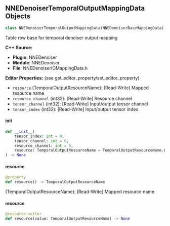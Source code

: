 ## NNEDenoiserTemporalOutputMappingData Objects

```python
class NNEDenoiserTemporalOutputMappingData(NNEDenoiserBaseMappingData)
```

Table row base for temporal denoiser output mapping

**C++ Source:**

- **Plugin**: NNEDenoiser
- **Module**: NNEDenoiser
- **File**: NNEDenoiserIOMappingData.h

**Editor Properties:** (see get_editor_property/set_editor_property)

- ``resource`` (TemporalOutputResourceName):  [Read-Write] Mapped resource name
- ``resource_channel`` (int32):  [Read-Write] Resource channel
- ``tensor_channel`` (int32):  [Read-Write] Input/output tensor channel
- ``tensor_index`` (int32):  [Read-Write] Input/output tensor index

<a id="unreal.NNEDenoiserTemporalOutputMappingData.__init__"></a>

#### __init__

```python
def __init__(
    tensor_index: int = 0,
    tensor_channel: int = 0,
    resource_channel: int = 0,
    resource: TemporalOutputResourceName = TemporalOutputResourceName.OUTPUT
) -> None
```

<a id="unreal.NNEDenoiserTemporalOutputMappingData.resource"></a>

#### resource

```python
@property
def resource() -> TemporalOutputResourceName
```

(TemporalOutputResourceName):  [Read-Write] Mapped resource name

<a id="unreal.NNEDenoiserTemporalOutputMappingData.resource"></a>

#### resource

```python
@resource.setter
def resource(value: TemporalOutputResourceName) -> None
```

<a id="unreal.TilingConfig"></a>